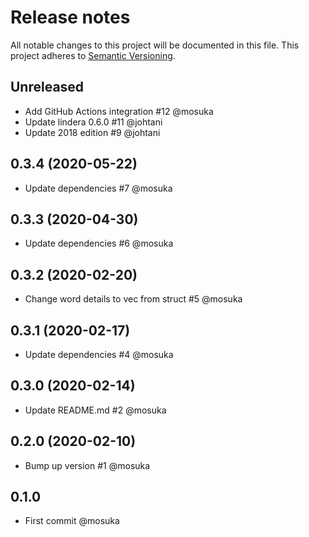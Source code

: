 # Release notes
All notable changes to this project will be documented in this file.
This project adheres to [Semantic Versioning](http://semver.org/).

## Unreleased
- Add GitHub Actions integration #12 @mosuka
- Update lindera 0.6.0 #11 @johtani
- Update 2018 edition #9 @johtani

## 0.3.4 (2020-05-22)
- Update dependencies #7 @mosuka

## 0.3.3 (2020-04-30)
- Update dependencies #6 @mosuka

## 0.3.2 (2020-02-20)
- Change word details to vec from struct #5 @mosuka

## 0.3.1 (2020-02-17)
- Update dependencies #4 @mosuka

## 0.3.0 (2020-02-14)
- Update README.md #2 @mosuka

## 0.2.0 (2020-02-10)
- Bump up version #1 @mosuka

## 0.1.0
- First commit @mosuka

